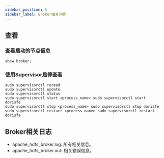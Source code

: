 ```yaml
---
sidebar_position: 5
sidebar_label: Broker相关详解
---
```


## 查看

### 查看启动的节点信息
```sql
show broker;
```

### 使用Supervisor启停查看

```shell
sudo supervisorctl reread
sudo supervisorctl update
sudo supervisorctl status
sudo supervisorctl start <process_name> sudo supervisorctl start dorisfe
sudo supervisorctl stop <process_name> sudo supervisorctl stop dorisfe
sudo supervisorctl restart <process_name> sudo supervisorctl restart dorisfe
```

## Broker相关日志

- apache_hdfs_broker.log: 所有相关信息。
- apache_hdfs_broker.out: 相关错误信息。